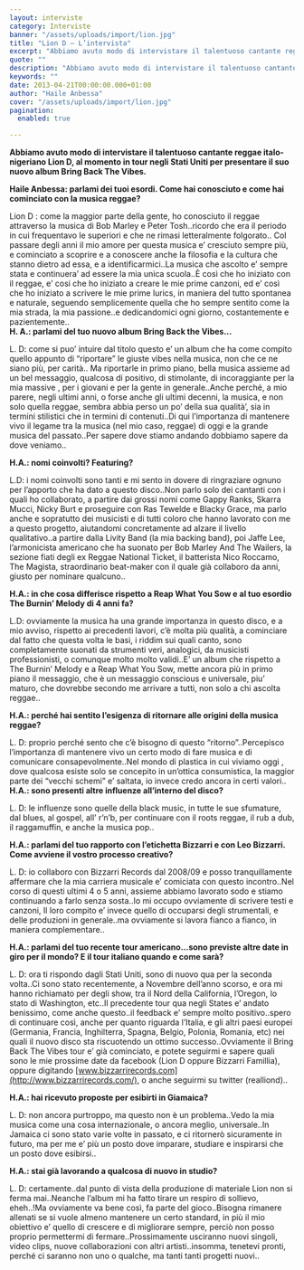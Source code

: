 ```yaml
---
layout: interviste
category: Interviste
banner: "/assets/uploads/import/lion.jpg"
title: "Lion D – L’intervista"
excerpt: "Abbiamo avuto modo di intervistare il talentuoso cantante reggae italo-nigeriano Lion D, al momento in tour negli Stati Uniti per presentare il suo nuovo album Bring Back The Vibes. Haile Anbessa: parlami dei tuoi esordi. Come hai conosciuto e come hai cominciato con la musica reggae? Lion D : come la maggior parte della gente,…"
quote: ""
description: "Abbiamo avuto modo di intervistare il talentuoso cantante reggae italo-nigeriano Lion D, al momento in tour negli Stati Uniti per presentare il suo nuovo album Bring Back The Vibes. Haile Anbessa: parlami dei tuoi esordi. Come hai conosciuto e come hai cominciato con la musica reggae? Lion D : come la maggior parte della gente,…"
keywords: ""
date: 2013-04-21T00:00:00.000+01:00
author: "Haile Anbessa"
cover: "/assets/uploads/import/lion.jpg"
pagination:
  enabled: true

---
```


**Abbiamo avuto modo di intervistare il talentuoso cantante reggae italo-nigeriano Lion D, al momento in tour negli Stati Uniti per presentare il suo nuovo album Bring Back The Vibes.**

**Haile Anbessa: parlami dei tuoi esordi. Come hai conosciuto e come hai cominciato con la musica reggae?**

Lion D : come la maggior parte della gente, ho conosciuto il reggae attraverso la musica di Bob Marley e Peter Tosh..ricordo che era il periodo in cui frequentavo le superiori e che ne rimasi letteralmente folgorato.. Col passare degli anni il mio amore per questa musica e’ cresciuto sempre più, e cominciato a scoprire e a conoscere anche la filosofia e la cultura che stanno dietro ad essa, e a identificarmici..La musica che ascolto e’ sempre stata e continuera’ ad essere la mia unica scuola..È così che ho iniziato con il reggae, e’ cosi che ho iniziato a creare le mie prime canzoni, ed e’ così che ho iniziato a scrivere le mie prime lurics, in maniera del tutto spontanea e naturale, seguendo semplicemente quella che ho sempre sentito come la mia strada, la mia passione..e dedicandomici ogni giorno, costantemente e pazientemente..  
**H. A.: parlami del tuo nuovo album Bring Back the Vibes…**

L. D: come si puo’ intuire dal titolo questo e’ un album che ha come compito quello appunto di “riportare” le giuste vibes nella musica, non che ce ne siano più, per carità.. Ma riportarle in primo piano, bella musica assieme ad un bel messaggio, qualcosa di positivo, di stimolante, di incoraggiante per la mia massive , per i giovani e per la gente in generale..Anche perché, a mio parere, negli ultimi anni, o forse anche gli ultimi decenni, la musica, e non solo quella reggae, sembra abbia perso un po’ della sua qualità’, sia in termini stilistici che in termini di contenuti..Di qui l’importanza di mantenere vivo il legame tra la musica (nel mio caso, reggae) di oggi e la grande musica del passato..Per sapere dove stiamo andando dobbiamo sapere da dove veniamo..

**H.A.: nomi coinvolti? Featuring?**

L.D: i nomi coinvolti sono tanti e mi sento in dovere di ringraziare ognuno per l’apporto che ha dato a questo disco..Non parlo solo dei cantanti con i quali ho collaborato, a partire dai grossi nomi come Gappy Ranks, Skarra Mucci, Nicky Burt e proseguire con Ras Tewelde e Blacky Grace, ma parlo anche e sopratutto dei musicisti e di tutti coloro che hanno lavorato con me a questo progetto, aiutandomi concretamente ad alzare il livello qualitativo..a partire dalla Livity Band (la mia backing band), poi Jaffe Lee, l’armonicista americano che ha suonato per Bob Marley And The Wailers, la sezione fiati degli ex Reggae National Ticket, il batterista Nico Roccamo, The Magista, straordinario beat-maker con il quale già collaboro da anni, giusto per nominare qualcuno..

**H.A.: in che cosa differisce rispetto a Reap What You Sow e al tuo esordio The Burnin’ Melody di 4 anni fa?**

L.D: ovviamente la musica ha una grande importanza in questo disco, e a mio avviso, rispetto ai precedenti lavori, c’è molta più qualità, a cominciare dal fatto che questa volta le basi, i riddim sui quali canto, sono completamente suonati da strumenti veri, analogici, da musicisti professionisti, o comunque molto molto validi..E’ un album che rispetto a The Burnin’ Melody e a Reap What You Sow, mette ancora più in primo piano il messaggio, che è un messaggio conscious e universale, piu’ maturo, che dovrebbe secondo me arrivare a tutti, non solo a chi ascolta reggae..

**H.A.: perché hai sentito l’esigenza di ritornare alle origini della musica reggae?**

L. D: proprio perché sento che c’è bisogno di questo “ritorno”..Percepisco l’importanza di mantenere vivo un certo modo di fare musica e di comunicare consapevolmente..Nel mondo di plastica in cui viviamo oggi , dove qualcosa esiste solo se concepito in un’ottica consumistica, la maggior parte dei “vecchi schemi” e’ saltata, io invece credo ancora in certi valori..  
**H.A.: sono presenti altre influenze all’interno del disco?**

L. D: le influenze sono quelle della black music, in tutte le sue sfumature, dal blues, al gospel, all’ r’n’b, per continuare con il roots reggae, il rub a dub, il raggamuffin, e anche la musica pop..

**H.A.: parlami del tuo rapporto con l’etichetta Bizzarri e con Leo Bizzarri. Come avviene il vostro processo creativo?**

L. D: io collaboro con Bizzarri Records dal 2008/09 e posso tranquillamente affermare che la mia carriera musicale e’ comiciata con questo incontro..Nel corso di questi ultimi 4 o 5 anni, assieme abbiamo lavorato sodo e stiamo continuando a farlo senza sosta..Io mi occupo ovviamente di scrivere testi e canzoni, Il loro compito e’ invece quello di occuparsi degli strumentali, e delle produzioni in generale..ma ovviamente si lavora fianco a fianco, in maniera complementare..

**H.A.: parlami del tuo recente tour americano…sono previste altre date in giro per il mondo? E il tour italiano quando e come sarà?**

L. D: ora ti rispondo dagli Stati Uniti, sono di nuovo qua per la seconda volta..Ci sono stato recentemente, a Novembre dell’anno scorso, e ora mi hanno richiamato per degli show, tra il Nord della California, l’Oregon, lo stato di Washington, etc..Il precedente tour qua negli States e’ andato benissimo, come anche questo..il feedback e’ sempre molto positivo..spero di continuare così, anche per quanto riguarda l’Italia, e gli altri paesi europei (Germania, Francia, Inghilterra, Spagna, Belgio, Polonia, Romania, etc) nei quali il nuovo disco sta riscuotendo un ottimo successo..Ovviamente il Bring Back The Vibes tour e’ già cominciato, e potete seguirmi e sapere quali sono le mie prossime date da facebook (Lion D oppure Bizzarri Famillia), oppure digitando [www.bizzarrirecords.com](http://www.bizzarrirecords.com/), o anche seguirmi su twitter (realliond)..

**H.A.: hai ricevuto proposte per esibirti in Giamaica?**

L. D: non ancora purtroppo, ma questo non è un problema..Vedo la mia musica come una cosa internazionale, o ancora meglio, universale..In Jamaica ci sono stato varie volte in passato, e ci ritornerò sicuramente in futuro, ma per me e’ più un posto dove imparare, studiare e inspirarsi che un posto dove esibirsi..

**H.A.: stai già lavorando a qualcosa di nuovo in studio?**

L. D: certamente..dal punto di vista della produzione di materiale Lion non si ferma mai..Neanche l’album mi ha fatto tirare un respiro di sollievo, eheh..!Ma ovviamente va bene così, fa parte del gioco..Bisogna rimanere allenati se si vuole almeno mantenere un certo standard, in più il mio obiettivo e’ quello di crescere e di migliorare sempre, perciò non posso proprio permettermi di fermare..Prossimamente usciranno nuovi singoli, video clips, nuove collaborazioni con altri artisti..insomma, tenetevi pronti, perché ci saranno non uno o qualche, ma tanti tanti progetti nuovi..